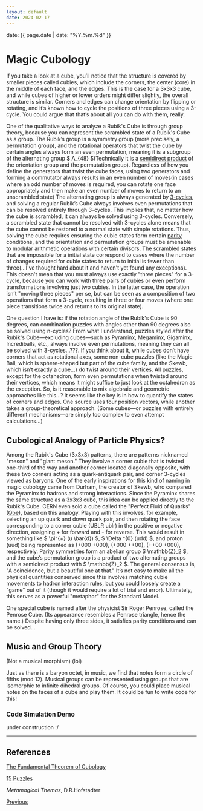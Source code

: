 ```yaml
---
layout: default
date: 2024-02-17
---
```


date: {{ page.date | date: "%Y.%m.%d" }}

# Magic Cubology

If you take a look at a cube, you’ll notice that the structure is covered by smaller pieces called cubies, which include the corners, the center (core) in the middle of each face, and the edges. This is the case for a 3x3x3 cube, and while cubes of higher or lower orders might differ slightly, the overall structure is similar. Corners and edges can change orientation by flipping or rotating, and it’s known how to cycle the positions of three pieces using a 3-cycle. You could argue that that’s about all you can do with them, really.

One of the qualitative ways to analyze a Rubik's Cube is through group theory, because you can represent the scrambled state of a Rubik's Cube as a group. The Rubik’s group is a symmetry group (more precisely, a permutation group), and the rotational operators that twist the cube by certain angles always form an even permutation, meaning it is a subgroup of the alternating group $ A_{48} $(Technically it is a [semidirect product](https://en.wikipedia.org/wiki/Semidirect_product) of the orientation group and the permutation group). Regardless of how you define the generators that twist the cube faces, using two generators and forming a commutator always results in an even number of moves(in cases where an odd number of moves is required, you can rotate one face appropriately and then make an even number of moves to return to an unscrambled state) The alternating group is always generated by [3-cycles](https://proofwiki.org/wiki/Alternating_Group_is_Generated_by_3-Cycles), and solving a regular Rubik’s Cube always involves even permutations that can be resolved entirely through 3-cycles. This implies that, no matter how the cube is scrambled, it can always be solved using 3-cycles. Conversely, a scrambled state that cannot be resolved with 3-cycles alone means that the cube cannot be restored to a normal state with simple rotations. Thus, solving the cube requires ensuring the cubie states form certain [parity](https://en.wikipedia.org/wiki/Parity_of_a_permutation) conditions, and the orientation and permutation groups must be amenable to modular arithmetic operations with certain divisors. The scrambled states that are impossible for a initial state correspond to cases where the number of changes required for cubie states to return to initial is fewer than three(...I've thought hard about it and haven't yet found any exceptions). This doesn't mean that you must always use exactly "three pieces" for a 3-cycle, because you can work with three pairs of cubies or even perform transformations involving just two cubies. In the latter case, the operation isn’t "moving three pieces" per se, but can be seen as a composition of two operations that form a 3-cycle, resulting in three or four moves (where one piece transitions twice and returns to its original state).

One question I have is: if the rotation angle of the Rubik's Cube is 90 degrees, can combination puzzles with angles other than 90 degrees also be solved using n-cycles? From what I understand, puzzles styled after the Rubik's Cube—excluding cubes—such as Pyraminx, Megaminx, Gigaminx, Incrediballs, etc., always involve even permutations, meaning they can all be solved with 3-cycles...???. If you think about it, while cubes don’t have corners that act as rotational axes, some non-cube puzzles (like the Magic Ball, which is sphere-shaped but part of the cube family, and the Skewb, which isn’t exactly a cube...) do twist around their vertices. All puzzles, except for the octahedron, form even permutations when twisted around their vertices, which means it might suffice to just look at the octahedron as the exception. So, is it reasonable to mix algebraic and geometric approaches like this...? It seems like the key is in how to quantify the states of corners and edges. One source uses four position vectors, while another takes a group-theoretical approach. (Some cubes—or puzzles with entirely different mechanisms—are simply too complex to even attempt calculations...)

## Cubological Analogy of Particle Physics?

Among the Rubik's Cube (3x3x3) patterns, there are patterns nicknamed "meson" and "giant meson." They involve a corner cubie that is twisted one-third of the way and another corner located diagonally opposite, with these two corners acting as a quark-antiquark pair, and corner 3-cycles viewed as baryons. One of the early inspirations for this kind of naming in magic cubology came from Durham, the creator of Skewb, who compared the Pyraminx to hadrons and strong interactions. Since the Pyraminx shares the same structure as a 3x3x3 cube, this idea can be applied directly to the Rubik's Cube. CERN even sold a cube called the "Perfect Fluid of Quarks" ([Qbe](https://www.researchgate.net/publication/313879541_Qbe_Quark_Matter_on_Rubik's_Cube)), based on this analogy. Playing with this involves, for example, selecting an up quark and down quark pair, and then rotating the face corresponding to a corner cubie (UBLR ublr) in the positive or negative direction, assigning + for forward and - for reverse. This would result in something like $ \pi^{+} (u \bar{d}) $, $ \Delta ^{0} (udd) $, and proton (uud) being represented as (+000 +000), (+000 ++00), (++00 +000), respectively. Parity symmetries form an abelian group $ \mathbb{Z}_2 $, and the cube’s permutation group is a product of two alternating groups with a semidirect product with $ \mathbb{Z}_2 $. The general consensus is, "A coincidence, but a beautiful one at that." It’s not easy to make all the physical quantities conserved since this involves matching cubie movements to hadron interaction rules, but you could loosely create a "game" out of it (though it would require a lot of trial and error). Ultimately, this serves as a powerful "metaphor" for the Standard Model.

One special cube is named after the physicist Sir Roger Penrose, called the Penrose Cube. (Its appearance resembles a Penrose triangle, hence the name.) Despite having only three sides, it satisfies parity conditions and can be solved...

## Music and Group Theory

(Not a musical morphism) (lol)

Just as there is a baryon octet, in music, we find that notes form a circle of fifths (mod 12). Musical groups can be represented using groups that are isomorphic to infinite dihedral groups. Of course, you could place musical notes on the faces of a cube and play them. It could be fun to write code for this!


### Code Simulation Demo

under construction :/


--- 
## References

[The Fundamental Theorem of Cubology](https://www.sfu.ca/~jtmulhol/math302/puzzles-rc-cubology.html)

[15 Puzzles](https://kconrad.math.uconn.edu/blurbs/grouptheory/15puzzle.pdf)

*Metamagical Themas*, D.R.Hofstadter


<div class="pagination">
  <a href="{{ 'R/R_content.html' | relative_url }}" class="prev-button">Previous</a>
</div>